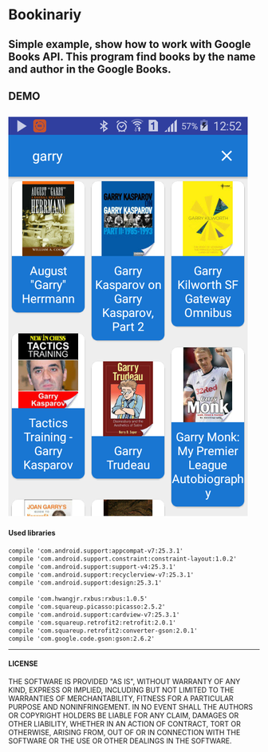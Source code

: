 # Bookinariy

Simple example, show how to work with Google Books API.
This program find books by the name and author in the Google Books.
---
## DEMO

![](https://github.com/dashika/Bookinariy/blob/master/image/Screenshot_2017-03-31-12-52-47.png)
---
#### Used libraries

    compile 'com.android.support:appcompat-v7:25.3.1'
    compile 'com.android.support.constraint:constraint-layout:1.0.2'
    compile 'com.android.support:support-v4:25.3.1'
    compile 'com.android.support:recyclerview-v7:25.3.1'
    compile 'com.android.support:design:25.3.1'

    compile 'com.hwangjr.rxbus:rxbus:1.0.5'
    compile 'com.squareup.picasso:picasso:2.5.2'
    compile 'com.android.support:cardview-v7:25.3.1'
    compile 'com.squareup.retrofit2:retrofit:2.0.1'
    compile 'com.squareup.retrofit2:converter-gson:2.0.1'
    compile 'com.google.code.gson:gson:2.6.2'
---
#### LICENSE

THE SOFTWARE IS PROVIDED "AS IS", WITHOUT WARRANTY OF ANY KIND, EXPRESS OR
IMPLIED, INCLUDING BUT NOT LIMITED TO THE WARRANTIES OF MERCHANTABILITY,
FITNESS FOR A PARTICULAR PURPOSE AND NONINFRINGEMENT. IN NO EVENT SHALL THE
AUTHORS OR COPYRIGHT HOLDERS BE LIABLE FOR ANY CLAIM, DAMAGES OR OTHER
LIABILITY, WHETHER IN AN ACTION OF CONTRACT, TORT OR OTHERWISE, ARISING FROM,
OUT OF OR IN CONNECTION WITH THE SOFTWARE OR THE USE OR OTHER DEALINGS IN
THE SOFTWARE.
